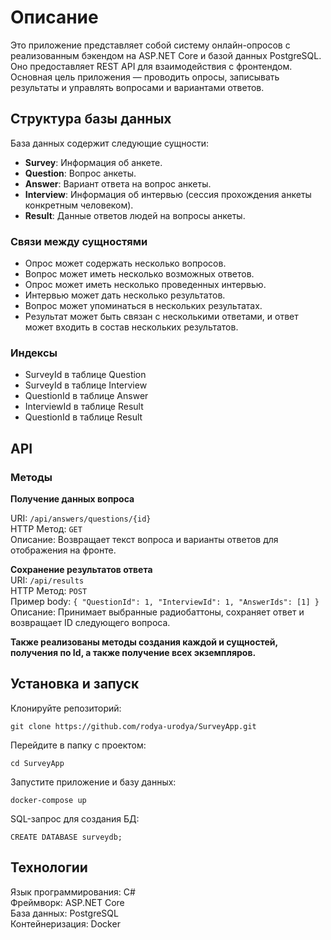 # Описание
Это приложение представляет собой систему онлайн-опросов с реализованным бэкендом на ASP.NET Core и базой данных PostgreSQL. Оно предоставляет REST API для взаимодействия с фронтендом. Основная цель приложения — проводить опросы, записывать результаты и управлять вопросами и вариантами ответов.

## Структура базы данных
База данных содержит следующие сущности:

- __Survey__: Информация об анкете.
- __Question__: Вопрос анкеты.
- __Answer__: Вариант ответа на вопрос анкеты.
- __Interview__: Информация об интервью (сессия прохождения анкеты конкретным человеком).
- __Result__: Данные ответов людей на вопросы анкеты.
### Связи между сущностями
- Опрос может содержать несколько вопросов.
- Вопрос может иметь несколько возможных ответов.
- Опрос может иметь несколько проведенных интервью.
- Интервью может дать несколько результатов.
- Вопрос может упоминаться в нескольких результатах.
- Результат может быть связан с несколькими ответами, и ответ может входить в состав нескольких результатов.
### Индексы
- SurveyId в таблице Question
- SurveyId в таблице Interview
- QuestionId в таблице Answer
- InterviewId в таблице Result
- QuestionId в таблице Result
## API
### Методы
__Получение данных вопроса__

URI: `/api/answers/questions/{id}`  
HTTP Метод: `GET`  
Описание: Возвращает текст вопроса и варианты ответов для отображения на фронте.    

__Сохранение результатов ответа__  
URI: `/api/results`  
HTTP Метод: `POST`  
Пример body: `{
    "QuestionId": 1,
    "InterviewId": 1,
    "AnswerIds": [1]
}`  
Описание: Принимает выбранные радиобаттоны, сохраняет ответ и возвращает ID следующего вопроса.  
  
__Также реализованы методы создания каждой и сущностей, получения по Id, а также получение всех экземпляров.__  
## Установка и запуск  
Клонируйте репозиторий:  
  
`git clone https://github.com/rodya-urodya/SurveyApp.git`  
  
Перейдите в папку с проектом:  
  
`cd SurveyApp`  
  
Запустите приложение и базу данных:  
  
`docker-compose up`  

SQL-запрос для создания БД:  

`CREATE DATABASE surveydb;`  
  
## Технологии
Язык программирования: C#  
Фреймворк: ASP.NET Core  
База данных: PostgreSQL  
Контейнеризация: Docker  
